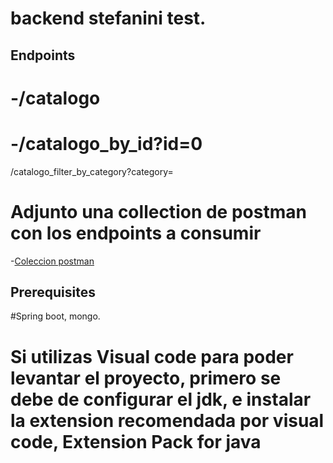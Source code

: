 # backend stefanini test.
## Endpoints
# -/catalogo
# -/catalogo_by_id?id=0
/catalogo_filter_by_category?category=
# Adjunto una collection de postman con los endpoints a consumir
-[Coleccion postman](https://github.com/valencia12/api-for-apps/blob/main/springboot%202/postman%20requests%20postman_collection.json)
## Prerequisites
#Spring boot, mongo. 
# Si utilizas Visual code para poder levantar el proyecto, primero se debe de configurar el jdk, e instalar la extension recomendada por visual code, Extension Pack for java
